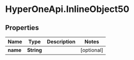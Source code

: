 # HyperOneApi.InlineObject50

## Properties
Name | Type | Description | Notes
------------ | ------------- | ------------- | -------------
**name** | **String** |  | [optional] 


